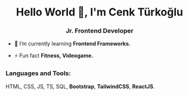 <h1 align="center">Hello World 👋, I'm Cenk Türkoğlu</h1>
<h3 align="center">Jr. Frontend Developer</h3>

- 🌱 I’m currently learning **Frontend Frameworks.**

- ⚡ Fun fact **Fitness, Videogame.**

<p align="left">
</p>

<h3 align="left">Languages and Tools:</h3>
<p align="left">HTML, CSS, JS, TS, SQL, <b>Bootstrap</b>, <b>TailwindCSS</b>, <b>ReactJS</b>.</p>
<!--
**cnktrkgl/cnktrkgl** is a ✨ _special_ ✨ repository because its `README.md` (this file) appears on your GitHub profile.

Here are some ideas to get you started:

- 🔭 I’m currently working on ...
- 🌱 I’m currently learning ...
- 👯 I’m looking to collaborate on ...
- 🤔 I’m looking for help with ...
- 💬 Ask me about ...
- 📫 How to reach me: ...
- 😄 Pronouns: ...
- ⚡ Fun fact: ...
-->
